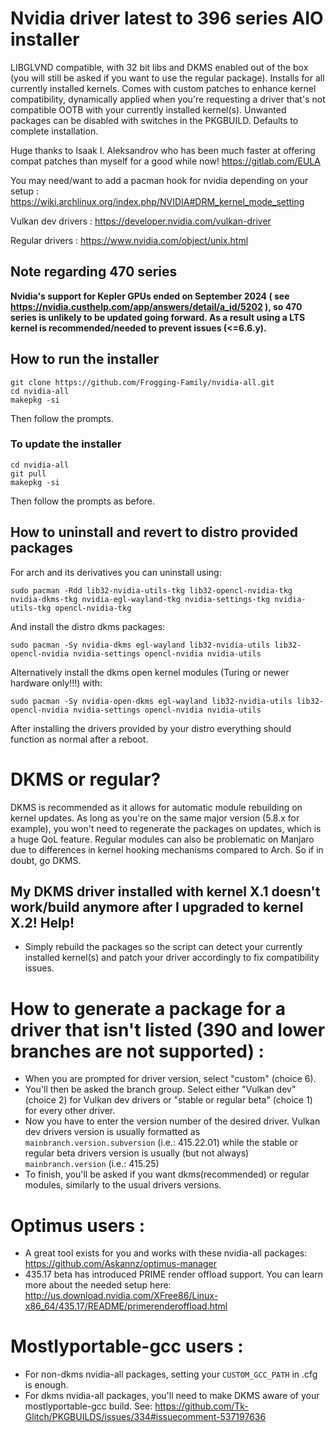 # Nvidia driver latest to 396 series AIO installer

LIBGLVND compatible, with 32 bit libs and DKMS enabled out of the box (you will still be asked if you want to use the regular package). Installs for all currently installed kernels. Comes with custom patches to enhance kernel compatibility, dynamically applied when you're requesting a driver that's not compatible OOTB with your currently installed kernel(s).
Unwanted packages can be disabled with switches in the PKGBUILD. Defaults to complete installation.

Huge thanks to Isaak I. Aleksandrov who has been much faster at offering compat patches than myself for a good while now! https://gitlab.com/EULA

You may need/want to add a pacman hook for nvidia depending on your setup : https://wiki.archlinux.org/index.php/NVIDIA#DRM_kernel_mode_setting

Vulkan dev drivers : https://developer.nvidia.com/vulkan-driver

Regular drivers : https://www.nvidia.com/object/unix.html

## Note regarding 470 series

**Nvidia's support for Kepler GPUs ended on September 2024 ( see https://nvidia.custhelp.com/app/answers/detail/a_id/5202 ), so 470 series is unlikely to be updated going forward. As a result using a LTS kernel is recommended/needed to prevent issues (<=6.6.y).**

## How to run the installer
```
git clone https://github.com/Frogging-Family/nvidia-all.git
cd nvidia-all
makepkg -si
```
Then follow the prompts.

### To update the installer
```
cd nvidia-all
git pull
makepkg -si
```
Then follow the prompts as before.

## How to uninstall and revert to distro provided packages
For arch and its derivatives you can uninstall using:
```
sudo pacman -Rdd lib32-nvidia-utils-tkg lib32-opencl-nvidia-tkg nvidia-dkms-tkg nvidia-egl-wayland-tkg nvidia-settings-tkg nvidia-utils-tkg opencl-nvidia-tkg
```
And install the distro dkms packages:

```
sudo pacman -Sy nvidia-dkms egl-wayland lib32-nvidia-utils lib32-opencl-nvidia nvidia-settings opencl-nvidia nvidia-utils
```
Alternatively install the dkms open kernel modules (Turing or newer hardware only!!!) with:
```
sudo pacman -Sy nvidia-open-dkms egl-wayland lib32-nvidia-utils lib32-opencl-nvidia nvidia-settings opencl-nvidia nvidia-utils
```
After installing the drivers provided by your distro everything should function as normal after a reboot.
# DKMS or regular?
DKMS is recommended as it allows for automatic module rebuilding on kernel updates. As long as you're on the same major version (5.8.x for example), you won't need to regenerate the packages on updates, which is a huge QoL feature. Regular modules can also be problematic on Manjaro due to differences in kernel hooking mechanisms compared to Arch. So if in doubt, go DKMS.


## My DKMS driver installed with kernel X.1 doesn't work/build anymore after I upgraded to kernel X.2! Help!
- Simply rebuild the packages so the script can detect your currently installed kernel(s) and patch your driver accordingly to fix compatibility issues.

# How to generate a package for a driver that isn't listed (390 and lower branches are not supported) :
- When you are prompted for driver version, select "custom" (choice 6).
- You'll then be asked the branch group. Select either "Vulkan dev" (choice 2) for Vulkan dev drivers or "stable or regular beta" (choice 1) for every other driver.
- Now you have to enter the version number of the desired driver. Vulkan dev drivers version is usually formatted as `mainbranch.version.subversion` (i.e.: 415.22.01) while the stable or regular beta drivers version is usually (but not always) `mainbranch.version` (i.e.: 415.25)
- To finish, you'll be asked if you want dkms(recommended) or regular modules, similarly to the usual drivers versions.

# Optimus users :
- A great tool exists for you and works with these nvidia-all packages: https://github.com/Askannz/optimus-manager
- 435.17 beta has introduced PRIME render offload support. You can learn more about the needed setup here: http://us.download.nvidia.com/XFree86/Linux-x86_64/435.17/README/primerenderoffload.html

# Mostlyportable-gcc users :
- For non-dkms nvidia-all packages, setting your `CUSTOM_GCC_PATH` in .cfg is enough.
- For dkms nvidia-all packages, you'll need to make DKMS aware of your mostlyportable-gcc build. See: https://github.com/Tk-Glitch/PKGBUILDS/issues/334#issuecomment-537197636
